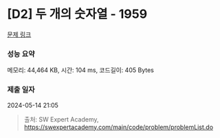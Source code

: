 # [D2] 두 개의 숫자열 - 1959 

[문제 링크](https://swexpertacademy.com/main/code/problem/problemDetail.do?contestProbId=AV5PpoFaAS4DFAUq) 

### 성능 요약

메모리: 44,464 KB, 시간: 104 ms, 코드길이: 405 Bytes

### 제출 일자

2024-05-14 21:05



> 출처: SW Expert Academy, https://swexpertacademy.com/main/code/problem/problemList.do
